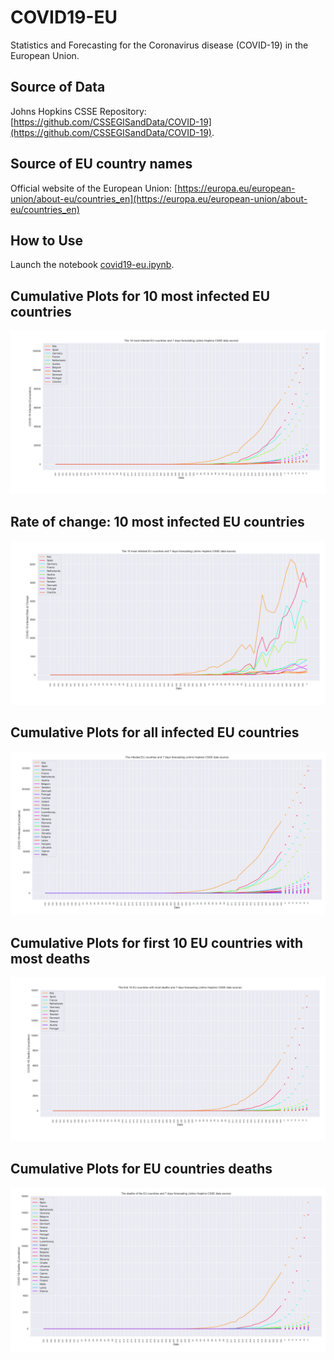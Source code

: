 # COVID19-EU
Statistics and Forecasting for the Coronavirus disease (COVID-19) in the European Union.

## Source of Data
 Johns Hopkins CSSE Repository: [https://github.com/CSSEGISandData/COVID-19](https://github.com/CSSEGISandData/COVID-19).

## Source of EU country names
Official website of the European Union: [https://europa.eu/european-union/about-eu/countries_en](https://europa.eu/european-union/about-eu/countries_en)

## How to Use
Launch the notebook [covid19-eu.ipynb](https://github.com/bazilas/COVID19-EU/blob/master/covid19-eu.ipynb).

## Cumulative Plots for 10 most infected EU countries
![enter image description here](https://raw.githubusercontent.com/bazilas/COVID19-EU/master/covid-19-eu-10.png)

## Rate of change: 10 most infected EU countries
![enter image description here](https://raw.githubusercontent.com/bazilas/COVID19-EU/master/covid-19-eu-10-gradient.png)

## Cumulative Plots for all infected EU countries
![enter image description here](https://raw.githubusercontent.com/bazilas/COVID19-EU/master/covid-19-eu-all.png)

## Cumulative Plots for first 10 EU countries with most deaths
![enter image description here](https://raw.githubusercontent.com/bazilas/COVID19-EU/master/covid-19-eu-10-deaths.png)

## Cumulative Plots for EU countries deaths
![enter image description here](https://raw.githubusercontent.com/bazilas/COVID19-EU/master/covid-19-eu-all-deaths.png)

